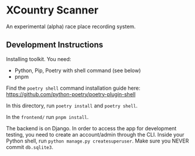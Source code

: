 # XCountry Scanner

An experimental (alpha) race place recording system.


## Development Instructions

Installing toolkit. You need:
 * Python, Pip, Poetry with shell command (see below)
 * pnpm

Find the `poetry shell` command installation guide here: https://github.com/python-poetry/poetry-plugin-shell

In this directory, run `poetry install` and `poetry shell`.

In the `frontend/` run `pnpm install`.


The backend is on Django. In order to access the app for development testing, you need to create an account/admin through the CLI.
Inside your Python shell, run `python manage.py createsuperuser`. Make sure you NEVER commit `db.sqlite3`.


